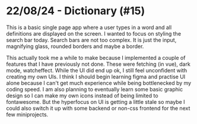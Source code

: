 # 22/08/24 - Dictionary (#15)
This is a basic single page app where a user types in a word and all definitions are displayed on the screen. I wanted to focus on styling the search bar today. Search bars are not too complex. It is just the input, magnifying glass, rounded borders and maybe a border.

This actually took me a while to make because I implemented a couple of features that I have previously not done. These were fetching (in vue), dark mode, watcheffect. While the UI did end up ok, I still feel unconfident with creating my own UIs. I think I should begin learning figma and practise UI alone because I can't get much experience while being bottlenecked by my coding speed. I am also planning to eventually learn some basic graphic design so I can make my own icons instead of being limited to fontawesome. But the hyperfocus on UI is getting a little stale so maybe I could also switch it up with some backend or non-css frontend for the next few miniprojects.

